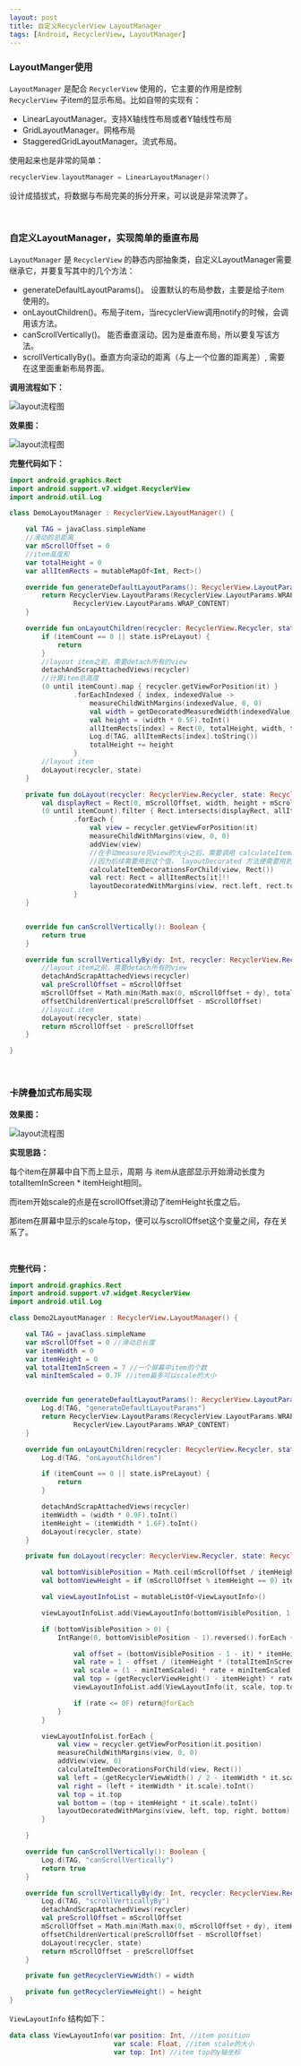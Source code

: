 ```yaml
---
layout: post
title: 自定义RecyclerView LayoutManager
tags: [Android, RecyclerView, LayoutManager]
---
```




### LayoutManger使用

`LayoutManager` 是配合 `RecyclerView` 使用的，它主要的作用是控制 `RecyclerView` 子item的显示布局。比如自带的实现有：

- LinearLayoutManager。支持X轴线性布局或者Y轴线性布局
- GridLayoutManager。网格布局
- StaggeredGridLayoutManager。流式布局。

使用起来也是非常的简单：

```kotlin
recyclerView.layoutManager = LinearLayoutManager()
```

设计成插拔式，将数据与布局完美的拆分开来，可以说是非常流弊了。

<br />



### 自定义LayoutManager，实现简单的垂直布局

`LayoutManager` 是 `RecyclerView` 的静态内部抽象类，自定义LayoutManager需要继承它，并要复写其中的几个方法：

- generateDefaultLayoutParams()。 设置默认的布局参数，主要是给子item使用的。
- onLayoutChildren()。布局子item，当recyclerView调用notify的时候，会调用该方法。
- canScrollVertically()。 能否垂直滚动。因为是垂直布局，所以要复写该方法。
- scrollVerticallyBy()。垂直方向滚动的距离（与上一个位置的距离差）, 需要在这里面重新布局界面。

**调用流程如下：**

![layout流程图]({{site.baseurl}}/assets/img/pexels/LayoutManager.png)

**效果图：**

![layout流程图]({{site.baseurl}}/assets/img/pexels/layoutmanager_vertical.png)

**完整代码如下：**

```kotlin
import android.graphics.Rect
import android.support.v7.widget.RecyclerView
import android.util.Log

class DemoLayoutManager : RecyclerView.LayoutManager() {

    val TAG = javaClass.simpleName
    //滑动的总距离
    var mScrollOffset = 0 
    //item高度和
    var totalHeight = 0 
    var allItemRects = mutableMapOf<Int, Rect>()

    override fun generateDefaultLayoutParams(): RecyclerView.LayoutParams {
        return RecyclerView.LayoutParams(RecyclerView.LayoutParams.WRAP_CONTENT,
                RecyclerView.LayoutParams.WRAP_CONTENT)
    }

    override fun onLayoutChildren(recycler: RecyclerView.Recycler, state: RecyclerView.State) {
        if (itemCount == 0 || state.isPreLayout) {
            return
        }
		//layout item之前，需要detach所有的view
        detachAndScrapAttachedViews(recycler)
        //计算item总高度
        (0 until itemCount).map { recycler.getViewForPosition(it) }
                .forEachIndexed { index, indexedValue ->
                    measureChildWithMargins(indexedValue, 0, 0)
                    val width = getDecoratedMeasuredWidth(indexedValue)
                    val height = (width * 0.5F).toInt()
                    allItemRects[index] = Rect(0, totalHeight, width, totalHeight + height)
                    Log.d(TAG, allItemRects[index].toString())
                    totalHeight += height
                }
        //layout item
        doLayout(recycler, state)
    }

    private fun doLayout(recycler: RecyclerView.Recycler, state: RecyclerView.State) {
        val displayRect = Rect(0, mScrollOffset, width, height + mScrollOffset)
        (0 until itemCount).filter { Rect.intersects(displayRect, allItemRects[it]) }
                .forEach {
                    val view = recycler.getViewForPosition(it)
                    measureChildWithMargins(view, 0, 0)
                    addView(view)
                    //在手动measure完view的大小之后，需要调用 calculateItemDecorationsForChild ，计算出item decorator的大小，并保存在lp.mDecorInsets中
                    //因为后续需要用到这个值， layoutDecorated 方法便需要用到
                    calculateItemDecorationsForChild(view, Rect())
                    val rect: Rect = allItemRects[it]!!
                    layoutDecoratedWithMargins(view, rect.left, rect.top - mScrollOffset, rect.right,rect.bottom - mScrollOffset)
                }
    }


    override fun canScrollVertically(): Boolean {
        return true
    }

    override fun scrollVerticallyBy(dy: Int, recycler: RecyclerView.Recycler, state: RecyclerView.State): Int {
        //layout item之前，需要detach所有的view
        detachAndScrapAttachedViews(recycler)
        val preScrollOffset = mScrollOffset
        mScrollOffset = Math.min(Math.max(0, mScrollOffset + dy), totalHeight - height)
        offsetChildrenVertical(preScrollOffset - mScrollOffset)
        //layout item
        doLayout(recycler, state)
        return mScrollOffset - preScrollOffset
    }

}
```

<br />



### 卡牌叠加式布局实现

**效果图：**

![layout流程图]({{site.baseurl}}/assets/img/pexels/layoutmanager_card.png)

**实现思路：**

每个item在屏幕中自下而上显示，周期 与 item从底部显示开始滑动长度为 totalItemInScreen * itemHeight相同。

而item开始scale的点是在scrollOffset滑动了itemHeight长度之后。

那item在屏幕中显示的scale与top，便可以与scrollOffset这个变量之间，存在关系了。

<br >



**完整代码：**

```kotlin
import android.graphics.Rect
import android.support.v7.widget.RecyclerView
import android.util.Log

class Demo2LayoutManager : RecyclerView.LayoutManager() {

    val TAG = javaClass.simpleName
    var mScrollOffset = 0 //滑动总长度
    var itemWidth = 0
    var itemHeight = 0
    val totalItemInScreen = 7 //一个屏幕中item的个数
    val minItemScaled = 0.7F //item最多可以scale的大小


    override fun generateDefaultLayoutParams(): RecyclerView.LayoutParams {
        Log.d(TAG, "generateDefaultLayoutParams")
        return RecyclerView.LayoutParams(RecyclerView.LayoutParams.WRAP_CONTENT,
                RecyclerView.LayoutParams.WRAP_CONTENT)
    }

    override fun onLayoutChildren(recycler: RecyclerView.Recycler, state: RecyclerView.State) {
        Log.d(TAG, "onLayoutChildren")

        if (itemCount == 0 || state.isPreLayout) {
            return
        }

        detachAndScrapAttachedViews(recycler)
        itemWidth = (width * 0.9F).toInt()
        itemHeight = (itemWidth * 1.6F).toInt()
        doLayout(recycler, state)
    }

    private fun doLayout(recycler: RecyclerView.Recycler, state: RecyclerView.State) {

        val bottomVisiblePosition = Math.ceil(mScrollOffset / itemHeight.toDouble()).toInt()
        val bottomViewHeight = if (mScrollOffset % itemHeight == 0) itemHeight else mScrollOffset % itemHeight

        val viewLayoutInfoList = mutableListOf<ViewLayoutInfo>()

        viewLayoutInfoList.add(ViewLayoutInfo(bottomVisiblePosition, 1.0F, getRecyclerViewHeight() - bottomViewHeight))

        if (bottomVisiblePosition > 0) {
            IntRange(0, bottomVisiblePosition - 1).reversed().forEach {

                val offset = (bottomVisiblePosition - 1 - it) * itemHeight + bottomViewHeight
                val rate = 1 - offset / (itemHeight * (totalItemInScreen - 1F))
                val scale = (1 - minItemScaled) * rate + minItemScaled
                val top = (getRecyclerViewHeight() - itemHeight) * rate * rate
                viewLayoutInfoList.add(ViewLayoutInfo(it, scale, top.toInt()))

                if (rate <= 0F) return@forEach
            }
        }

        viewLayoutInfoList.forEach {
            val view = recycler.getViewForPosition(it.position)
            measureChildWithMargins(view, 0, 0)
            addView(view, 0)
            calculateItemDecorationsForChild(view, Rect())
            val left = (getRecyclerViewWidth() / 2 - itemWidth * it.scale / 2).toInt()
            val right = (left + itemWidth * it.scale).toInt()
            val top = it.top
            val bottom = (top + itemHeight * it.scale).toInt()
            layoutDecoratedWithMargins(view, left, top, right, bottom)
        }

    }

    override fun canScrollVertically(): Boolean {
        Log.d(TAG, "canScrollVertically")
        return true
    }

    override fun scrollVerticallyBy(dy: Int, recycler: RecyclerView.Recycler, state: RecyclerView.State): Int {
        Log.d(TAG, "scrollVerticallyBy")
        detachAndScrapAttachedViews(recycler)
        val preScrollOffset = mScrollOffset
        mScrollOffset = Math.min(Math.max(0, mScrollOffset + dy), itemHeight * (itemCount - 1))
        offsetChildrenVertical(preScrollOffset - mScrollOffset)
        doLayout(recycler, state)
        return mScrollOffset - preScrollOffset
    }

    private fun getRecyclerViewWidth() = width

    private fun getRecyclerViewHeight() = height
}
```

`ViewLayoutInfo` 结构如下：

```kotlin
data class ViewLayoutInfo(var position: Int, //item position
                          var scale: Float, //item scale的大小
                          var top: Int) //item top的y轴坐标
```

